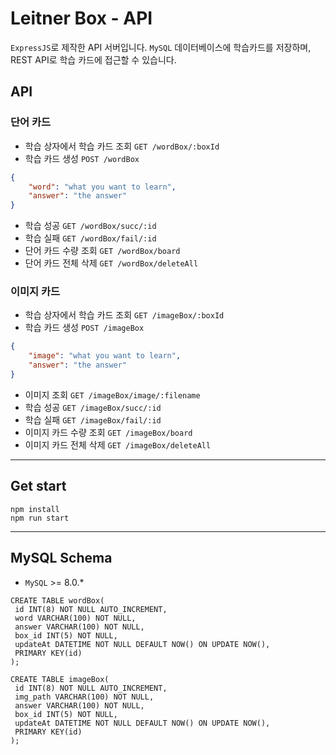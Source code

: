 # Leitner Box - API

`ExpressJS`로 제작한 API 서버입니다. `MySQL` 데이터베이스에 학습카드를 저장하며, REST API로 학습 카드에 접근할 수 있습니다.

## API

### 단어 카드

- 학습 상자에서 학습 카드 조회
  `GET /wordBox/:boxId`
- 학습 카드 생성
  `POST /wordBox`
  
``` json
{
    "word": "what you want to learn",
    "answer": "the answer"
}
```

- 학습 성공
  `GET /wordBox/succ/:id`
- 학습 실패
  `GET /wordBox/fail/:id`
- 단어 카드 수량 조회
  `GET /wordBox/board`
- 단어 카드 전체 삭제
  `GET /wordBox/deleteAll`

### 이미지 카드

- 학습 상자에서 학습 카드 조회
  `GET /imageBox/:boxId`
- 학습 카드 생성
  `POST /imageBox`
  
``` json
{
    "image": "what you want to learn",
    "answer": "the answer"
}
```

- 이미지 조회
  `GET /imageBox/image/:filename`
- 학습 성공
  `GET /imageBox/succ/:id`
- 학습 실패
  `GET /imageBox/fail/:id`
- 이미지 카드 수량 조회
  `GET /imageBox/board`
- 이미지 카드 전체 삭제
  `GET /imageBox/deleteAll`
---

## Get start

```
npm install
npm run start
```

---

## MySQL Schema
- `MySQL` >= 8.0.*

```
CREATE TABLE wordBox(
 id INT(8) NOT NULL AUTO_INCREMENT,
 word VARCHAR(100) NOT NULL,
 answer VARCHAR(100) NOT NULL,
 box_id INT(5) NOT NULL,
 updateAt DATETIME NOT NULL DEFAULT NOW() ON UPDATE NOW(), 
 PRIMARY KEY(id)
);

CREATE TABLE imageBox(
 id INT(8) NOT NULL AUTO_INCREMENT,
 img_path VARCHAR(100) NOT NULL,
 answer VARCHAR(100) NOT NULL,
 box_id INT(5) NOT NULL, 
 updateAt DATETIME NOT NULL DEFAULT NOW() ON UPDATE NOW(), 
 PRIMARY KEY(id)
);
```
